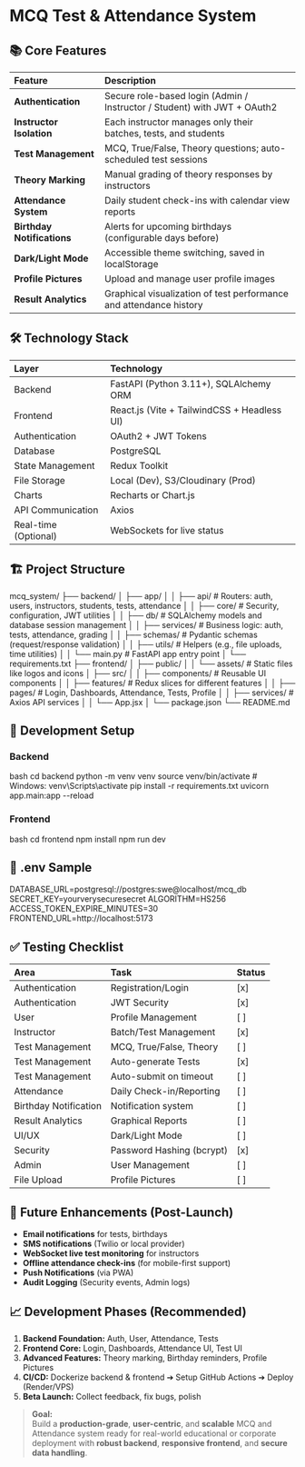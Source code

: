 # MCQ Test & Attendance System

## 📚 Core Features
| Feature | Description |
|:--------|:------------|
| **Authentication** | Secure role-based login (Admin / Instructor / Student) with JWT + OAuth2 |
| **Instructor Isolation** | Each instructor manages only their batches, tests, and students |
| **Test Management** | MCQ, True/False, Theory questions; auto-scheduled test sessions |
| **Theory Marking** | Manual grading of theory responses by instructors |
| **Attendance System** | Daily student check-ins with calendar view reports |
| **Birthday Notifications** | Alerts for upcoming birthdays (configurable days before) |
| **Dark/Light Mode** | Accessible theme switching, saved in localStorage |
| **Profile Pictures** | Upload and manage user profile images |
| **Result Analytics** | Graphical visualization of test performance and attendance history |

## 🛠 Technology Stack
| Layer | Technology |
|:-----|:------------|
| Backend | FastAPI (Python 3.11+), SQLAlchemy ORM |
| Frontend | React.js (Vite + TailwindCSS + Headless UI) |
| Authentication | OAuth2 + JWT Tokens |
| Database | PostgreSQL |
| State Management | Redux Toolkit |
| File Storage | Local (Dev), S3/Cloudinary (Prod) |
| Charts | Recharts or Chart.js |
| API Communication | Axios |
| Real-time (Optional) | WebSockets for live status |

## 🏗 Project Structure

mcq_system/
├── backend/
│   ├── app/
│   │   ├── api/               # Routers: auth, users, instructors, students, tests, attendance
│   │   ├── core/              # Security, configuration, JWT utilities
│   │   ├── db/                # SQLAlchemy models and database session management
│   │   ├── services/          # Business logic: auth, tests, attendance, grading
│   │   ├── schemas/           # Pydantic schemas (request/response validation)
│   │   ├── utils/             # Helpers (e.g., file uploads, time utilities)
│   │   └── main.py            # FastAPI app entry point
│   └── requirements.txt
├── frontend/
│   ├── public/
│   │   └── assets/            # Static files like logos and icons
│   ├── src/
│   │   ├── components/        # Reusable UI components
│   │   ├── features/          # Redux slices for different features
│   │   ├── pages/             # Login, Dashboards, Attendance, Tests, Profile
│   │   ├── services/          # Axios API services
│   │   └── App.jsx
│   └── package.json
└── README.md


## 🚀 Development Setup

### Backend
bash
cd backend
python -m venv venv
source venv/bin/activate  # Windows: venv\Scripts\activate
pip install -r requirements.txt
uvicorn app.main:app --reload


### Frontend
bash
cd frontend
npm install
npm run dev


## 📝 .env Sample

DATABASE_URL=postgresql://postgres:swe@localhost/mcq_db
SECRET_KEY=yourverysecuresecret
ALGORITHM=HS256
ACCESS_TOKEN_EXPIRE_MINUTES=30
FRONTEND_URL=http://localhost:5173


## ✅ Testing Checklist
| Area | Task | Status |
|:-----|:-----|:------|
| Authentication | Registration/Login | [x] |
| Authentication | JWT Security | [x] |
| User | Profile Management | [ ] |
| Instructor | Batch/Test Management | [x] |
| Test Management | MCQ, True/False, Theory | [ ] |
| Test Management | Auto-generate Tests | [x] |
| Test Management | Auto-submit on timeout | [ ] |
| Attendance | Daily Check-in/Reporting | [ ] |
| Birthday Notification | Notification system | [ ] |
| Result Analytics | Graphical Reports | [ ] |
| UI/UX | Dark/Light Mode | [ ] |
| Security | Password Hashing (bcrypt) | [x] |
| Admin | User Management | [ ] |
| File Upload | Profile Pictures | [ ] |

## 🔮 Future Enhancements (Post-Launch)
- **Email notifications** for tests, birthdays
- **SMS notifications** (Twilio or local provider)
- **WebSocket live test monitoring** for instructors
- **Offline attendance check-ins** (for mobile-first support)
- **Push Notifications** (via PWA)
- **Audit Logging** (Security events, Admin logs)

## 📈 Development Phases (Recommended)
1. **Backend Foundation:** Auth, User, Attendance, Tests
2. **Frontend Core:** Login, Dashboards, Attendance UI, Test UI
3. **Advanced Features:** Theory marking, Birthday reminders, Profile Pictures
4. **CI/CD:** Dockerize backend & frontend ➔ Setup GitHub Actions ➔ Deploy (Render/VPS)
5. **Beta Launch:** Collect feedback, fix bugs, polish

> **Goal:**  
> Build a **production-grade**, **user-centric**, and **scalable** MCQ and Attendance system ready for real-world educational or corporate deployment with **robust backend**, **responsive frontend**, and **secure data handling**.
